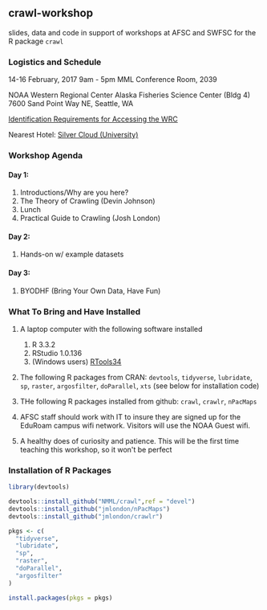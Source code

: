 
<!-- README.md is generated from README.Rmd. Please edit that file -->
crawl-workshop
--------------

slides, data and code in support of workshops at AFSC and SWFSC for the R package `crawl`

### Logistics and Schedule

14-16 February, 2017
9am - 5pm
MML Conference Room, 2039

NOAA Western Regional Center
Alaska Fisheries Science Center (Bldg 4)
7600 Sand Point Way NE, Seattle, WA

[Identification Requirements for Accessing the WRC](http://www.wrc.noaa.gov/NewIdRequirements.htm)

Nearest Hotel: [Silver Cloud (University)](https://www.silvercloud.com/university/)

### Workshop Agenda

#### Day 1:

1.  Introductions/Why are you here?
2.  The Theory of Crawling (Devin Johnson)
3.  Lunch
4.  Practical Guide to Crawling (Josh London)

#### Day 2:

1.  Hands-on w/ example datasets

#### Day 3:

1.  BYODHF (Bring Your Own Data, Have Fun)

### What To Bring and Have Installed

1.  A laptop computer with the following software installed
    1.  R 3.3.2
    2.  RStudio 1.0.136
    3.  (Windows users) [RTools34](https://cran.r-project.org/bin/windows/Rtools/)

2.  The following R packages from CRAN: `devtools`, `tidyverse`, `lubridate`, `sp`, `raster`, `argosfilter`, `doParallel`, `xts` (see below for installation code)
3.  THe following R packages installed from github: `crawl`, `crawlr`, `nPacMaps`
4.  AFSC staff should work with IT to insure they are signed up for the EduRoam campus wifi network. Visitors will use the NOAA Guest wifi.
5.  A healthy does of curiosity and patience. This will be the first time teaching this workshop, so it won't be perfect

### Installation of R Packages

``` r
library(devtools)

devtools::install_github("NMML/crawl",ref = "devel")
devtools::install_github("jmlondon/nPacMaps")
devtools::install_github("jmlondon/crawlr")

pkgs <- c(
  "tidyverse",
  "lubridate",
  "sp",
  "raster",
  "doParallel",
  "argosfilter"
)

install.packages(pkgs = pkgs)
```
